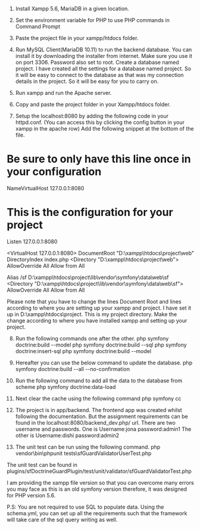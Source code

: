 1. Install Xampp 5.6, MariaDB in a given location. 
2. Set the environment variable for PHP to use PHP commands in Command Prompt
3. Paste the project file in your xampp/htdocs folder. 
4. Run MySQL Client(MariaDB 10.11) to run the backend database. You can install it by downloading the installer from internet. Make sure you use it on port 3306.  Password also set to root. Create a database named project. I have created all the settings for a database named project. So it will be easy to connect to the database as that was my connection details in the project. So it will be easy for you to carry on. 
5. Run xampp and run the Apache server. 
6. Copy and paste the project folder in your Xampp/htdocs folder. 

7. Setup the localhost:8080 by adding the following code in your httpd.conf. (You can access this by clicking the config button in your xampp in the apache row)
	Add the following snippet at the bottom of the file.
# Be sure to only have this line once in your configuration
NameVirtualHost 127.0.0.1:8080

# This is the configuration for your project
Listen 127.0.0.1:8080

<VirtualHost 127.0.0.1:8080>
  DocumentRoot "D:\xampp\htdocs\project\web"
  DirectoryIndex index.php
  <Directory "D:\xampp\htdocs\project\web">
    AllowOverride All
    Allow from All
  </Directory>

  Alias /sf D:\xampp\htdocs\project\lib\vendor\symfony\data\web\sf
  <Directory "D:\xampp\htdocs\project\lib\vendor\symfony\data\web\sf">
    AllowOverride All
    Allow from All
  </Directory>
</VirtualHost>

Please note that you have to change the lines Document Root and <Directory D:...> lines according to where you are setting up your xampp and project. I have set it up in D:\xampp\htdocs\project. This is my project directory. Make the change according to where you have installed xampp and setting up your project. 

8. Run the following commands one after the other.
php symfony doctrine:build --model
php symfony doctrine:build --sql
php symfony doctrine:insert-sql
php symfony doctrine:build --model

9. Hereafter you can use the below command to update the database.
php symfony doctrine:build --all --no-confirmation

10. Run the following command to add all the data to the database from scheme
php symfony doctrine:data-load

11. Next clear the cache using the following command
php symfony cc

12. The project is in app/backend. The frontend app was created whilst following the documentation. But the assignment requirements can be found in the localhost:8080/backend_dev.php/ url.
There are two username and passwords. One is
Username:jona password:admin1
The other is
Username:dishi password:admin2

13. The unit test can be run using the following command.
php vendor\bin\phpunit tests\sfGuardValidatorUserTest.php

The unit test can be found in 
plugins/sfDoctrineGuardPlugin/test/unit/validator/sfGuardValidatorTest.php

I am providing the xampp file version so that you can overcome many errors you may face as this is an old symfony version therefore, it was designed for PHP version 5.6.

P.S: You are not required to use SQL to populate data. Using the schema.yml, you can set up all the requirements such that the framework will take care of the sql query writing as well. 
